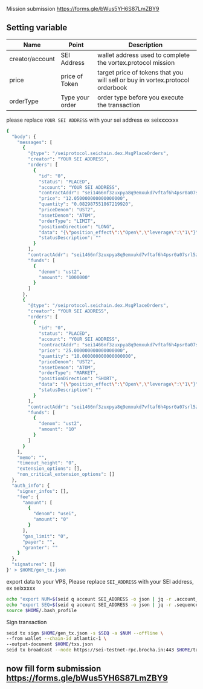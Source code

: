 Mission submission https://forms.gle/bWus5YH6S87LmZBY9

## Setting variable 

<html>
<body>
<!--StartFragment-->

Name | Point | Description 
-- | -- | --
 | creator/account | SEI Address | wallet address used to complete the vortex.protocol mission
price | price of Token | target price of tokens that you will sell or buy in vortex.protocol orderbook
orderType | Type your order | order type before you execute the transaction
<!--EndFragment-->
</body>
</html>

please replace `YOUR SEI ADDRESS` with your sei address ex seixxxxxxx
```bash
{
  "body": {
    "messages": [
      {
        "@type": "/seiprotocol.seichain.dex.MsgPlaceOrders",
        "creator": "YOUR SEI ADDRESS",
        "orders": [
          {
            "id": "0",
            "status": "PLACED",
            "account": "YOUR SEI ADDRESS",
            "contractAddr": "sei1466nf3zuxpya8q9emxukd7vftaf6h4psr0a07srl5zw74zh84yjqpeheyc",
            "price": "12.050000000000000000",
            "quantity": "0.082987551867219920",
            "priceDenom": "UST2",
            "assetDenom": "ATOM",
            "orderType": "LIMIT",
            "positionDirection": "LONG",
            "data": "{\"position_effect\":\"Open\",\"leverage\":\"1\"}",
            "statusDescription": ""
          }
        ],
        "contractAddr": "sei1466nf3zuxpya8q9emxukd7vftaf6h4psr0a07srl5zw74zh84yjqpeheyc",
        "funds": [
          {
            "denom": "ust2",
            "amount": "1000000"
          }
        ]
      },
      {
        "@type": "/seiprotocol.seichain.dex.MsgPlaceOrders",
        "creator": "YOUR SEI ADDRESS",
        "orders": [
          {
            "id": "0",
            "status": "PLACED",
            "account": "YOUR SEI ADDRESS",
            "contractAddr": "sei1466nf3zuxpya8q9emxukd7vftaf6h4psr0a07srl5zw74zh84yjqpeheyc",
            "price": "25.000000000000000000",
            "quantity": "10.000000000000000000",
            "priceDenom": "UST2",
            "assetDenom": "ATOM",
            "orderType": "MARKET",
            "positionDirection": "SHORT",
            "data": "{\"position_effect\":\"Open\",\"leverage\":\"1\"}",
            "statusDescription": ""
          }
        ],
        "contractAddr": "sei1466nf3zuxpya8q9emxukd7vftaf6h4psr0a07srl5zw74zh84yjqpeheyc",
        "funds": [
          {
            "denom": "ust2",
            "amount": "10"
          }
        ]
      }
    ],
    "memo": "",
    "timeout_height": "0",
    "extension_options": [],
    "non_critical_extension_options": []
  },
  "auth_info": {
    "signer_infos": [],
    "fee": {
      "amount": [
        {
          "denom": "usei",
          "amount": "0"
        }
      ],
      "gas_limit": "0",
      "payer": "",
      "granter": ""
    }
  },
  "signatures": []
}' > $HOME/gen_tx.json
```
export data to your VPS, Please replace `SEI_ADDRESS` with your SEI address, ex seixxxxx

```bash
echo "export NUM=$(seid q account SEI_ADDRESS -o json | jq -r .account_number)" >> $HOME/.bash_profile
echo "export SEQ=$(seid q account SEI_ADDRESS -o json | jq -r .sequence)" >> $HOME/.bash_profile
source $HOME/.bash_profile
```
Sign transaction
```bash
seid tx sign $HOME/gen_tx.json -s $SEQ -a $NUM --offline \
--from wallet --chain-id atlantic-1 \
--output-document $HOME/txs.json
seid tx broadcast --node https://sei-testnet-rpc.brocha.in:443 $HOME/txs.json
```

## now fill form submission https://forms.gle/bWus5YH6S87LmZBY9
